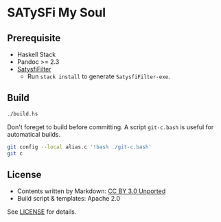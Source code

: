 # SATySFi My Soul

## Prerequisite

* Haskell Stack
* Pandoc >= 2.3
* [SatysfiFilter](https://github.com/nekketsuuu/SatysfiFilter)
  * Run `stack install` to generate `SatysfiFilter-exe`.

## Build

```sh
./build.hs
```

Don't foreget to build before committing. A script `git-c.bash` is useful for automatical builds.

```sh
git config --local alias.c '!bash ./git-c.bash'
git c
```

## License

* Contents written by Markdown: [CC BY 3.0 Unported](https://creativecommons.org/licenses/by/3.0/)
* Build script & templates: Apache 2.0

See [LICENSE](https://github.com/nekketsuuu/how-to-satysfi/blob/master/LICENSE) for details.
